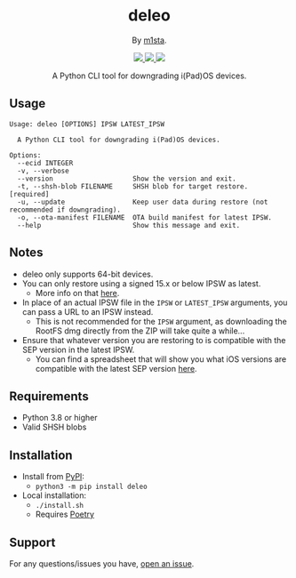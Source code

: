 <h1 align="center">
deleo
</h1>
<p align="center">By <a href="https://github.com/m1stadev">m1sta</a>.

<p align="center">
  <a href="https://github.com/m1stadev/deleo/blob/master/LICENSE">
    <image src="https://img.shields.io/github/license/m1stadev/deleo">
  </a>
  <a href="https://github.com/m1stadev/deleo">
    <image src="https://tokei.rs/b1/github/m1stadev/deleo?category=code&lang=python&style=flat">
  </a>
  <a href="https://github.com/m1stadev/deleo/stargazers">
    <image src="https://img.shields.io/github/stars/m1stadev/deleo">
  </a>
    <br>
</p>

<p align="center">
A Python CLI tool for downgrading i(Pad)OS devices.
</p>

## Usage
```
Usage: deleo [OPTIONS] IPSW LATEST_IPSW

  A Python CLI tool for downgrading i(Pad)OS devices.

Options:
  --ecid INTEGER
  -v, --verbose
  --version                    Show the version and exit.
  -t, --shsh-blob FILENAME     SHSH blob for target restore.  [required]
  -u, --update                 Keep user data during restore (not recommended if downgrading).
  -o, --ota-manifest FILENAME  OTA build manifest for latest IPSW.
  --help                       Show this message and exit.
```
## Notes
- deleo only supports 64-bit devices.
- You can only restore using a signed 15.x or below IPSW as latest.
    - More info on that <a href="https://gist.github.com/Cryptiiiic/b82133ac290070939189e1377dc3ac85">here</a>.
- In place of an actual IPSW file in the `IPSW` or `LATEST_IPSW` arguments, you can pass a URL to an IPSW instead.
  - This is not recommended for the `IPSW` argument, as downloading the RootFS dmg directly from the ZIP will take quite a while...
- Ensure that whatever version you are restoring to is compatible with the SEP version in the latest IPSW.
    - You can find a spreadsheet that will show you what iOS versions are compatible with the latest SEP version <a href="https://docs.google.com/spreadsheets/d/1Mb1UNm6g3yvdQD67M413GYSaJ4uoNhLgpkc7YKi3LBs">here</a>.

## Requirements
- Python 3.8 or higher
- Valid SHSH blobs

## Installation
- Install from [PyPI](https://pypi.org/project/deleo/):
    - ```python3 -m pip install deleo```
- Local installation:
    - `./install.sh`
    - Requires [Poetry](https://python-poetry.org)

## Support

For any questions/issues you have, [open an issue](https://github.com/m1stadev/deleo/issues).
